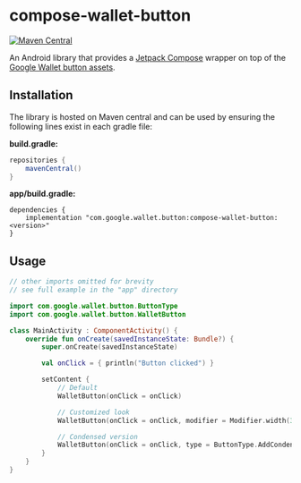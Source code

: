 # compose-wallet-button

[![Maven Central](https://img.shields.io/maven-central/v/com.google.wallet.button/compose-wallet-button)](https://search.maven.org/search?q=g:com.google.wallet.button)

An Android library that provides a [Jetpack Compose](https://developer.android.com/jetpack/compose) wrapper on top of the
[Google Wallet button assets](https://developers.google.com/wallet/generic/resources/brand-guidelines).

## Installation

The library is hosted on Maven central and can be used by ensuring the following lines exist in each gradle file:

**build.gradle:**

```groovy
repositories {
    mavenCentral()
}
```

**app/build.gradle:**

```
dependencies {
    implementation "com.google.wallet.button:compose-wallet-button:<version>"
}
```

## Usage

```kotlin
// other imports omitted for brevity
// see full example in the "app" directory

import com.google.wallet.button.ButtonType
import com.google.wallet.button.WalletButton

class MainActivity : ComponentActivity() {
    override fun onCreate(savedInstanceState: Bundle?) {
        super.onCreate(savedInstanceState)

        val onClick = { println("Button clicked") }

        setContent {
            // Default
            WalletButton(onClick = onClick)

            // Customized look
            WalletButton(onClick = onClick, modifier = Modifier.width(350.dp))

            // Condensed version
            WalletButton(onClick = onClick, type = ButtonType.AddCondensed)
        }
    }
}
```